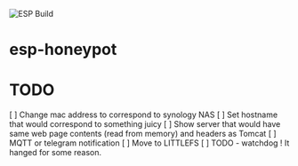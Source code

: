 ![ESP Build](https://github.com/shafr/esp-honeypot/workflows/ESP%20Build/badge.svg)

# esp-honeypot






# TODO
[ ] Change mac address to correspond to synology NAS
[ ] Set hostname that would correspond to something juicy
[ ] Show server that would have same web page contents (read from memory) and headers as Tomcat 
[ ] MQTT or telegram notification
[ ] Move to LITTLEFS
[ ] TODO - watchdog ! It hanged for some reason.